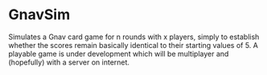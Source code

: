 # GnavSim

Simulates a Gnav card game for n rounds with x players, simply to establish whether the scores remain basically identical to their starting values of 5. A playable game is under development which will be multiplayer and (hopefully) with a server on internet.
